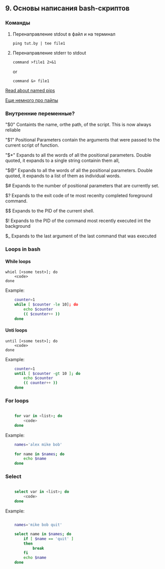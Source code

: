 ## **9**. Основы написания bash-скриптов

### Команды

1. Перенаправление stdout в файл и на терминал

   `ping tut.by | tee file1`

2. Перенаправление stderr to stdout

   `command >file1 2>&1`

   or

   `command &> file1`

[Read about named pips](https://www.networkworld.com/article/3251853/why-use-named-pipes-on-linux.html)

[Еще немного про пайпы](https://habr.com/ru/post/94350/)

### Внутренние переменные?

"$0" Containts the name, orthe path, of the script. This is now always
reliable

"$1" Positional Parameters contain the arguments that were passed to
the current script of function.

"$*" Expands to all the words of all the positional parameters. Double quoted,
it expands to a single string containin them all,

"$@" Expands to all the words of all the positional parameters. Double quoted,
it expands to a list of them as individual words.

$# Expands to the number of positional parameters that are currently set.

$? Expands to the exit code of te most recenlty completed foreground
command.

$$ Expands to the PID of the current shell.

$! Expands to the PID of the command most recently executed int the background

$_ Expands to the last argument of the last command that was executed

### Loops in bash

#### While loops 

    whiel [<some test>]; do
        <code>
    done

Example:

```bash
    counter=1
    while [ $counter -le 10]; do
        echo $counter
        (( $counter++ ))     
    done
```

#### Unti loops

    until [<some test>]; do
        <code>
    done

Example:

```bash
    counter=1
    until [ $counter -gt 10 ]; do 
        echo $counter
        (( counter++ ))
    done
```

### For loops

```bash
    
    for var in <list>; do
        <code>
    done
```

Example:

```bash
    names='alex mike bob'
    
    for name in $names; do
        echo $name
    done
```

### Select

```bash
    
    select var in <list>; do
        <code>
    done
```

Example:

```bash

    names='mike bob quit'

    select name in $names; do
        if [ $name == 'quit' ]
        then
            break
        fi
        echo $name
    done     
```







